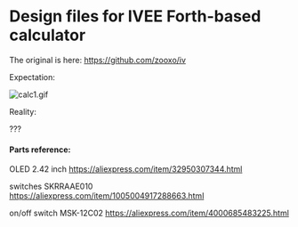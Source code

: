 # Design files for IVEE Forth-based calculator

The original is here: https://github.com/zooxo/iv

Expectation:

![calc1.gif](doc/calc1.gif)

Reality:

???


#### Parts reference:

OLED 2.42 inch https://aliexpress.com/item/32950307344.html

switches SKRRAAE010 https://aliexpress.com/item/1005004917288663.html

on/off switch MSK-12C02 https://aliexpress.com/item/4000685483225.html

